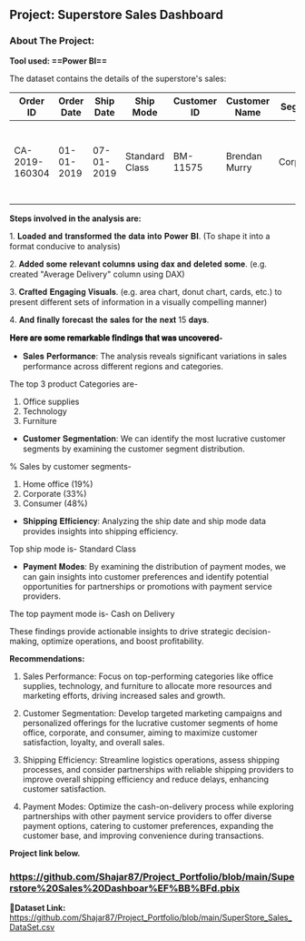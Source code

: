 ## Project: Superstore Sales Dashboard
### About The Project:
**Tool used: ==Power BI==**

The dataset contains the details of the superstore's sales:

| Order ID       | Order Date  | Ship Date   | Ship Mode       | Customer ID | Customer Name | Segment   | Country        | City         | State      | Region | Product ID    | Category    | Sub-Category | Product Name                                         | Sales | Quantity | Profit | Returns | Payment Mode |
|----------------|-------------|-------------|-----------------|-------------|---------------|-----------|----------------|--------------|------------|--------|---------------|--------------|--------------|------------------------------------------------------|-------|----------|--------|---------|--------------|
| CA-2019-160304 | 01-01-2019  | 07-01-2019  | Standard Class  | BM-11575    | Brendan Murry | Corporate | United States | Gaithersburg | Maryland   | East   | FUR-BO-10004709| Furniture   | Bookcases    | Bush Westfield Collection Bookcases/ Medium Cherry Finish | 73.94 | 1        | 28.27  | 0       | Online       |


**Steps involved in the analysis are:**

1️. 𝐋𝐨𝐚𝐝𝐞𝐝 𝐚𝐧𝐝 𝐭𝐫𝐚𝐧𝐬𝐟𝐨𝐫𝐦𝐞𝐝 𝐭𝐡𝐞 𝐝𝐚𝐭𝐚 𝐢𝐧𝐭𝐨 𝐏𝐨𝐰𝐞𝐫 𝐁𝐈.
(To shape it into a format conducive to analysis)

2️. 𝐀𝐝𝐝𝐞𝐝 𝐬𝐨𝐦𝐞 𝐫𝐞𝐥𝐞𝐯𝐚𝐧𝐭 𝐜𝐨𝐥𝐮𝐦𝐧𝐬 𝐮𝐬𝐢𝐧𝐠 𝐝𝐚𝐱 𝐚𝐧𝐝 𝐝𝐞𝐥𝐞𝐭𝐞𝐝 𝐬𝐨𝐦𝐞.
(e.g. created "Average Delivery" column using DAX)

3️. 𝐂𝐫𝐚𝐟𝐭𝐞𝐝 𝐄𝐧𝐠𝐚𝐠𝐢𝐧𝐠 𝐕𝐢𝐬𝐮𝐚𝐥𝐬.
(e.g. area chart, donut chart, cards, etc.) to present different sets of information in a visually compelling manner)

4️. 𝐀𝐧𝐝 𝐟𝐢𝐧𝐚𝐥𝐥𝐲 𝐟𝐨𝐫𝐞𝐜𝐚𝐬𝐭 𝐭𝐡𝐞 𝐬𝐚𝐥𝐞𝐬 𝐟𝐨𝐫 𝐭𝐡𝐞 𝐧𝐞𝐱𝐭 15 𝐝𝐚𝐲𝐬.




**𝐇𝐞𝐫𝐞 𝐚𝐫𝐞 𝐬𝐨𝐦𝐞 𝐫𝐞𝐦𝐚𝐫𝐤𝐚𝐛𝐥𝐞 𝐟𝐢𝐧𝐝𝐢𝐧𝐠𝐬 𝐭𝐡𝐚𝐭 𝐰𝐚𝐬 𝐮𝐧𝐜𝐨𝐯𝐞𝐫𝐞𝐝-**

- 𝐒𝐚𝐥𝐞𝐬 𝐏𝐞𝐫𝐟𝐨𝐫𝐦𝐚𝐧𝐜𝐞: The analysis reveals significant variations in sales performance across different regions and categories.

The top 3 product Categories are-
1. Office supplies
2. Technology
3. Furniture

- 𝐂𝐮𝐬𝐭𝐨𝐦𝐞𝐫 𝐒𝐞𝐠𝐦𝐞𝐧𝐭𝐚𝐭𝐢𝐨𝐧: We can identify the most lucrative customer segments by examining the customer segment distribution.

% Sales by customer segments-
1. Home office (19%)
2. Corporate (33%)
3. Consumer (48%)

- 𝐒𝐡𝐢𝐩𝐩𝐢𝐧𝐠 𝐄𝐟𝐟𝐢𝐜𝐢𝐞𝐧𝐜𝐲: Analyzing the ship date and ship mode data provides insights into shipping efficiency.

Top ship mode is-
Standard Class

- 𝐏𝐚𝐲𝐦𝐞𝐧𝐭 𝐌𝐨𝐝𝐞𝐬: By examining the distribution of payment modes, we can gain insights into customer preferences and identify potential opportunities for partnerships or promotions with payment service providers.

The top payment mode is-
Cash on Delivery


These findings provide actionable insights to drive strategic decision-making, optimize operations, and boost profitability.

**Recommendations:**

1. Sales Performance: Focus on top-performing categories like office supplies, technology, and furniture to allocate more resources and marketing efforts, driving increased sales and growth.
 
2. Customer Segmentation: Develop targeted marketing campaigns and personalized offerings for the lucrative customer segments of home office, corporate, and consumer, aiming to maximize customer satisfaction, loyalty, and overall sales.

3. Shipping Efficiency: Streamline logistics operations, assess shipping processes, and consider partnerships with reliable shipping providers to improve overall shipping efficiency and reduce delays, enhancing customer satisfaction.

4. Payment Modes: Optimize the cash-on-delivery process while exploring partnerships with other payment service providers to offer diverse payment options, catering to customer preferences, expanding the customer base, and improving convenience during transactions.

   
**Project link below.**
### https://github.com/Shajar87/Project_Portfolio/blob/main/Superstore%20Sales%20Dashboar%EF%BB%BFd.pbix

**🔗Dataset Link:** https://github.com/Shajar87/Project_Portfolio/blob/main/SuperStore_Sales_DataSet.csv
